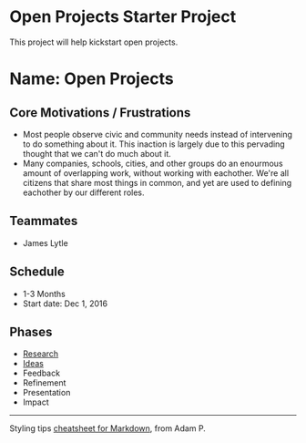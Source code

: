 # Open Projects Starter Project

This project will help kickstart open projects.

# Name: Open Projects
## Core Motivations / Frustrations
  * Most people observe civic and community needs instead of intervening to do something about it. This inaction is largely due to this pervading thought that we can't do much about it. 
  * Many companies, schools, cities, and other groups do an enourmous amount of overlapping work, without working with eachother. We're all citizens that share most things in common, and yet are used to defining eachother by our different roles.

## Teammates 
  * James Lytle

## Schedule
  * 1-3 Months
  * Start date: Dec 1, 2016

## Phases
  * [Research](/Research)
  * [Ideas](/Ideas)
  * Feedback
  * Refinement
  * Presentation
  * Impact

---
Styling tips [cheatsheet for Markdown](https://github.com/adam-p/markdown-here/wiki/Markdown-Cheatsheet), from Adam P.
